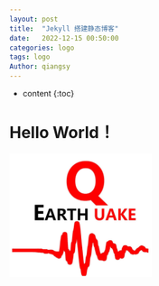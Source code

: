 ```yaml
---
layout: post
title:  "Jekyll 搭建静态博客"
date:   2022-12-15 00:50:00
categories: logo
tags: logo
Author: qiangsy
---
```


* content
{:toc}

# Hello World！
<img src="/picture/logo.png" width="50%">

